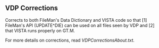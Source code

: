 ## VDP Corrections

Corrects to both FileMan's Data Dictionary and VISTA code so that [1] FileMan's API (UPDATE^DIE) can be used on all files seen by VDP and [2] that VISTA runs properly on GT.M.

For more details on corrections, read _VDPCorrectionsAbout.txt_.
